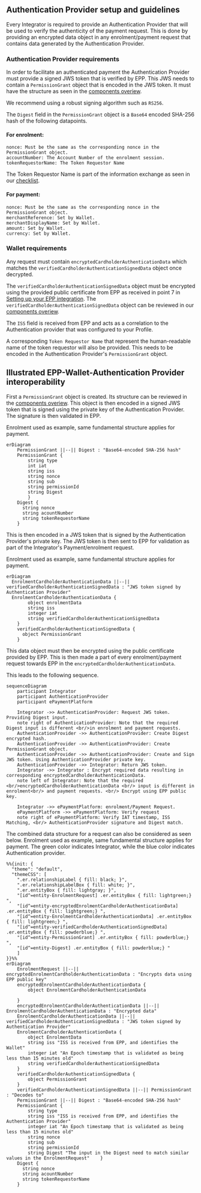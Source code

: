 
## Authentication Provider setup and guidelines
Every Integrator is required to provide an Authentication Provider that will be used to verify the authenticity of the payment request. This is done by
providing an encrypted data object in any enrolment/payment request that contains data generated by the Authentication Provider.

### Authentication Provider requirements
In order to facilitate an authenticated payment the Authentication Provider must provide a signed JWS token that is verified by EPP.
This JWS needs to contain a `PermissionGrant` object that is encoded in the JWS token. It must have
the structure as seen in the [components overiew](./swagger/epp_components).

We recommend using a robust signing algorithm such as `RS256`.

The `Digest` field in the `PermissionGrant` object is a `Base64` encoded SHA-256 hash of the following datapoints.

#### For enrolment:
````
nonce: Must be the same as the corresponding nonce in the PermissionGrant object.
accountNumber: The Account Number of the enrolment session. 
tokenRequestorName: The Token Requestor Name
````

The Token Requestor Name is part of the information exchange as seen in our [checklist](getting_started.md/#checklist-for-information-exchange).

#### For payment:

````
nonce: Must be the same as the corresponding nonce in the PermissionGrant object.
merchantReference: Set by Wallet.
merchantDisplayName: Set by Wallet.
amount: Set by Wallet.
currency: Set by Wallet.
````

### Wallet requirements
Any request must contain `encryptedCardholderAuthenticationData` which matches the `verifiedCardholderAuthenticationSignedData` object once decrypted.

The `verifiedCardholderAuthenticationSignedData` object must be encrypted using the provided public certificate from EPP as received in point 7 in [Setting up your EPP integration](getting_started/#setting-up-your-epp-integration).
The `verifiedCardholderAuthenticationSignedData` object can be reviewed in our [components overiew](./swagger/epp_components).

The `ISS` field is received from EPP and acts as a correlation to the Authentication provider that was configured to your Profile.

A corresponding `Token Requestor Name` that represent the human-readable name of the token requestor will also be provided.
This needs to be encoded in the Authentication Provider's `PermissionGrant` object.

## Illustrated EPP-Wallet-Authentication Provider interoperability

First a `PermissionGrant` object is created. Its structure can be reviewed in the [components overiew](./swagger/epp_components).
This object is then encoded in a signed JWS token that is signed using the private key of the Authentication Provider. The signature is then validated in EPP.

Enrolment used as example, same fundamental structure applies for payment.
```mermaid
erDiagram
    PermissionGrant ||--|| Digest : "Base64-encoded SHA-256 hash"
    PermissionGrant {
        string type
        int iat
        string iss
        string nonce
        string sub
        string permissionId
        string Digest    
        }
    Digest {
      string nonce
      string acountNumber
      string tokenRequestorName
    }
```

This is then encoded in a JWS token that is signed by the Authentication Provider's private key. The JWS token is then sent to EPP for validation as part of the Integrator's Payment/enrolment request.

Enrolment used as example, same fundamental structure applies for payment.
```mermaid
erDiagram
  EnrolmentCardholderAuthenticationData ||--|| verifiedCardholderAuthenticationSignedData : "JWS token signed by Authentication Provider"
  EnrolmentCardholderAuthenticationData {
        object enrolmentData
        string iss
        integer iat
        string verifiedCardholderAuthenticationSignedData
    }
    verifiedCardholderAuthenticationSignedData {
      object PermissionGrant
    }
```

This data object must then be encrypted using the public certificate provided by EPP.
This is then made a part of every enrolment/payment request towards EPP in the `encryptedCardholderAuthenticationData`.

This leads to the following sequence.

```mermaid
sequenceDiagram
    participant Integrator
    participant AuthenticationProvider
    participant ePaymentPlatform
    
    Integrator ->> AuthenticationProvider: Request JWS token. Providing Digest input.
    note right of AuthenticationProvider: Note that the required Digest input is different <br/>in enrolment and payment requests.
    AuthenticationProvider ->> AuthenticationProvider: Create Digest encrypted hash.
    AuthenticationProvider ->> AuthenticationProvider: Create PermissionGrant object.
    AuthenticationProvider ->> AuthenticationProvider: Create and Sign JWS token. Using AuthenticationProvider private key.
    AuthenticationProvider ->> Integrator: Return JWS token.
    Integrator ->> Integrator : Encrypt required data resulting in corresponding encryptedCardholderAuthenticationData.
    note left of Integrator: Note that the required <br/>encryptedCardholderAuthenticationData <br/> input is different in enrolment<br/> and payment requests. <br/> Encrypt using EPP public key.

    Integrator ->> ePaymentPlatform: enrolment/Payment Request.
    ePaymentPlatform ->> ePaymentPlatform: Verify request
    note right of ePaymentPlatform: Verify IAT timestamp, ISS Matching, <br/> AuthenticationProvider signature and Digest match.
```

The combined data structure for a request can also be considered as seen below. Enrolment used as example, same fundamental structure applies for payment. 
The green color indicates Integrator, while the blue color indicates Authentication provider.

```mermaid
%%{init: {
  "theme": "default",
  "themeCSS": [
    ".er.relationshipLabel { fill: black; }", 
    ".er.relationshipLabelBox { fill: white; }", 
    ".er.entityBox { fill: lightgray; }",
    "[id^=entity-EnrolmentRequest] .er.entityBox { fill: lightgreen;} ",
    "[id^=entity-encryptedEnrolmentCardholderAuthenticationData] .er.entityBox { fill: lightgreen;} ",
    "[id^=entity-EnrolmentCardholderAuthenticationData] .er.entityBox { fill: lightgreen;} ",
    "[id^=entity-verifiedCardholderAuthenticationSignedData] .er.entityBox { fill: powderblue;} ",
    "[id^=entity-PermissionGrant] .er.entityBox { fill: powderblue;} ",
    "[id^=entity-Digest] .er.entityBox { fill: powderblue;} "
    ]
}}%%
erDiagram
    EnrolmentRequest ||--|| encryptedEnrolmentCardholderAuthenticationData : "Encrypts data using EPP public key"
    encryptedEnrolmentCardholderAuthenticationData {
        object EnrolmentCardholderAuthenticationData
        
    }
    encryptedEnrolmentCardholderAuthenticationData ||--|| EnrolmentCardholderAuthenticationData : "Encrypted data"
    EnrolmentCardholderAuthenticationData ||--|| verifiedCardholderAuthenticationSignedData : "JWS token signed by Authentication Provider"
    EnrolmentCardholderAuthenticationData {
        object EnrolmentData
        string iss "ISS is received from EPP, and identifies the Wallet"
        integer iat "An Epoch timestamp that is validated as being less than 15 minutes old"
        string verifiedCardholderAuthenticationSignedData
    }
    verifiedCardholderAuthenticationSignedData {
        object PermissionGrant
    }
    verifiedCardholderAuthenticationSignedData ||--|| PermissionGrant : "Decodes to"
    PermissionGrant ||--|| Digest : "Base64-encoded SHA-256 hash"
    PermissionGrant {
        string type
        string iss "ISS is received from EPP, and identifies the Authentication Provider"
        integer iat "An Epoch timestamp that is validated as being less than 15 minutes old"
        string nonce
        string sub
        string permissionId
        string Digest "The input in the Digest need to match similar values in the EnrolmentRequest"    }
    Digest {
      string nonce
      string acountNumber
      string tokenRequestorName
    }
```
